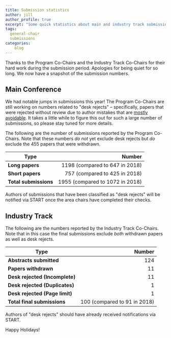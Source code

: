 ```yaml
---
title: Submission statistics
author: jill
author_profile: true
excerpt: "Some quick statistics about main and industry track submissions received."
tags:
  general-chair
  submissions
categories:
    blog
---
```


Thanks to the Program Co-Chairs and the Industry Track Co-Chairs for their hard work during the submission period. Apologies for being quiet for so long. We now have a snapshot of the submission numbers. 

## Main Conference

We had notable jumps in submissions this year! The Program Co-Chairs are still working on numbers related to "desk rejects" &ndash; specifically, papers that were rejected without review due to author mistakes that are [mostly avoidable](https://naacl2018.wordpress.com/2017/12/24/reject-without-review-avoidable-mistakes/). It takes a little while to figure this out for such a large number of submissions, so please stay tuned for more details. 

The following are the number of submissions reported by the Program Co-Chairs. Note that these numbers _do not_ yet exclude desk rejects but _do_ exclude the 455 papers that were withdrawn.

| Type | Number |
|---------------------------| -----:| 
| **Long papers** | 1198 (compared to 647 in 2018) |
| **Short papers** | 757 (compared to 425 in 2018) |
| **Total submissions** | 1955 (compared to 1072 in 2018) | 

Authors of submissions that have been classified as "desk rejects" will be notified via START once the area chairs have completed their checks.


## Industry Track

The following are the numbers reported by the Industry Track Co-Chairs. Note that in this case the final submissions exclude _both_ withdrawn papers as well as desk rejects.

| Type | Number |
| ---- | ------:|
| **Abstracts submitted** | 124 | 
| **Papers withdrawn** | 11 |
| **Desk rejected (Incomplete)** | 11 | 
| **Desk rejected (Duplicates)** | 1 | 
| **Desk rejected (Page limit)** | 1 |
| **Total final submissions** | 100 (compared to 91 in 2018) |

Authors of "desk rejects" should have already received notifications via START. 

Happy Holidays!

